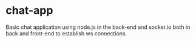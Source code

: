 # chat-app
Basic chat application using node.js in the back-end and socket.io both in back and front-end to establish ws connections. 
